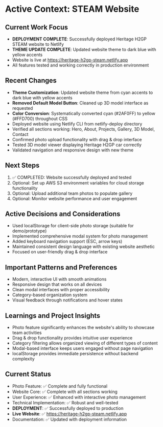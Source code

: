 # Active Context: STEAM Website

## Current Work Focus
- **DEPLOYMENT COMPLETE**: Successfully deployed Heritage H2GP STEAM website to Netlify
- **THEME UPDATE COMPLETE**: Updated website theme to dark blue with yellow accents
- Website is live at https://heritage-h2gp-steam.netlify.app
- All features tested and working correctly in production environment

## Recent Changes
- **Theme Customization**: Updated website theme from cyan accents to dark blue with yellow accents
- **Removed Default Model Button**: Cleaned up 3D model interface as requested
- **Color Conversion**: Systematically converted cyan (#2AF0FF) to yellow (#FFD700) throughout CSS
- Deployed website using Netlify CLI from netlify-deploy directory
- Verified all sections working: Hero, About, Projects, Gallery, 3D Model, Contact
- Confirmed photo upload functionality with drag & drop interface
- Tested 3D model viewer displaying Heritage H2GP car correctly
- Validated navigation and responsive design with new theme

## Next Steps
1. ✅ COMPLETED: Website successfully deployed and tested
2. Optional: Set up AWS S3 environment variables for cloud storage functionality
3. Optional: Upload additional team photos to populate gallery
4. Optional: Monitor website performance and user engagement

## Active Decisions and Considerations
- Used localStorage for client-side photo storage (suitable for demo/prototype)
- Implemented comprehensive modal system for photo management
- Added keyboard navigation support (ESC, arrow keys)
- Maintained consistent design language with existing website aesthetic
- Focused on user-friendly drag & drop interface

## Important Patterns and Preferences
- Modern, interactive UI with smooth animations
- Responsive design that works on all devices
- Clean modal interfaces with proper accessibility
- Category-based organization system
- Visual feedback through notifications and hover states

## Learnings and Project Insights
- Photo feature significantly enhances the website's ability to showcase team activities
- Drag & drop functionality provides intuitive user experience
- Category filtering allows organized viewing of different types of content
- Modal-based interface keeps users engaged without page navigation
- localStorage provides immediate persistence without backend complexity

## Current Status
- Photo Feature: ✅ Complete and fully functional
- Website Core: ✅ Complete with all sections working
- User Experience: ✅ Enhanced with interactive photo management
- Technical Implementation: ✅ Robust and well-tested
- **DEPLOYMENT**: ✅ Successfully deployed to production
- **Live Website**: ✅ https://heritage-h2gp-steam.netlify.app
- Documentation: ✅ Updated with deployment information
